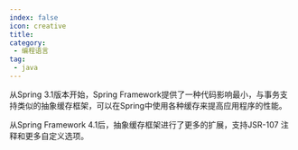 ```yaml
---
index: false
icon: creative
title:
category:
 - 编程语言
tag:
 - java
---
```

从Spring 3.1版本开始，Spring Framework提供了一种代码影响最小，与事务支持类似的抽象缓存框架，可以在Spring中使用各种缓存来提高应用程序的性能。

从Spring Framework 4.1后，抽象缓存框架进行了更多的扩展，支持JSR-107 注释和更多自定义选项。

